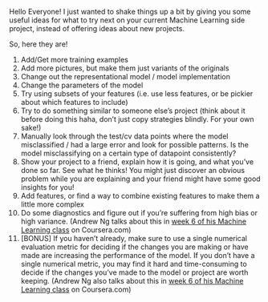 
Hello Everyone! I just wanted to shake things up a bit by giving you some useful ideas for what to try next on your current Machine Learning side project, instead of offering ideas about new projects.

So, here they are!

1. Add/Get more training examples
1. Add more pictures, but make them just variants of the originals
1. Change out the representational model / model implementation
1. Change the parameters of the model
1. Try using subsets of your features (i.e. use less features, or be pickier about which features to include)
1. Try to do something similar to someone else’s project (think about it before doing this haha, don’t just copy strategies blindly. For your own sake!)
1. Manually look through the test/cv data points where the model misclassified / had a large error and look for possible patterns. Is the model misclassifying on a certain type of datapoint consistently?
1. Show your project to a friend, explain how it is going, and what you’ve done so far. See what he thinks! You might just discover an obvious problem while you are explaining and your friend might have some good insights for you!
1. Add features, or find a way to combine existing features to make them a little more complex
1. Do some diagnostics and figure out if you’re suffering from high bias or high variance. (Andrew Ng talks about this in [week 6 of his Machine Learning class](https://www.coursera.org/learn/machine-learning/supplement/7BHrF/lecture-slides) on Coursera.com)
1. [BONUS] If you haven’t already, make sure to use a single numerical evaluation metric for deciding if the changes you are making or have made are increasing the performance of the model. If you don’t have a single numerical metric, you may find it hard and time-consuming to decide if the changes you’ve made to the model or project are worth keeping. (Andrew Ng also talks about this in [week 6 of his Machine Learning class](https://www.coursera.org/learn/machine-learning/supplement/7BHrF/lecture-slides) on Coursera.com)